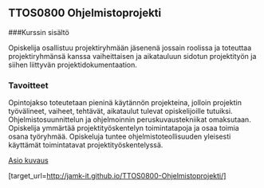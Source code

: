 ## TTOS0800 Ohjelmistoprojekti

###Kurssin sisältö

Opiskelija osallistuu projektiryhmään jäsenenä jossain roolissa ja toteuttaa projektiryhmänsä kanssa vaiheittaisen ja aikatauluun sidotun projektityön ja siihen liittyvän projektidokumentaation.

### Tavoitteet

Opintojakso toteutetaan pieninä käytännön projekteina, jolloin projektin työvälineet, vaiheet, tehtävät, aikataulut tulevat opiskelijoille tutuiksi. Ohjelmistosuunnittelun ja ohjelmoinnin peruskuvaustekniikat omaksutaan. Opiskelija ymmärtää projektityöskentelyn toimintatapoja ja osaa toimia osana työryhmää. Opiskeluja tuntee ohjelmistoteollisuuden yleisesti käyttämät toimintatavat projektityöskentelyssä.

[Asio kuvaus](https://asio.jamk.fi/pls/asio/asio_ectskuv1.kurssin_ks?ktun=TTOS0100&knro=&noclose=%20&lan=fi)

[target_url=http://jamk-it.github.io/TTOS0800-Ohjelmistoprojekti/]
